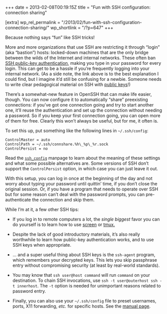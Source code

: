 +++
date = 2013-02-08T00:19:15Z
title = "Fun with SSH configuration: connection sharing"

[extra]
wp_rel_permalink = "/2013/02/fun-with-ssh-configuration-connection-sharing/"
wp_shortlink = "/?p=647"
+++

Because nothing says “fun” like SSH tricks!

More and more organizations that use SSH are restricting it through “login”
(aka “bastion”) hosts: locked-down machines that are the only bridge between
the wilds of the Internet and internal networks. These often ban
[SSH public-key authentication](http://kimmo.suominen.com/docs/ssh/), making
you type in your password for every login. This can get to be a hassle if
you’re frequently logging into your internal network. (As a side note, the
link above is to the best explanation I could find, but I imagine it’d still
be confusing for a newbie. Someone needs to write clear pedagogical material
on SSH
with [public keys](http://en.wikipedia.org/wiki/Public-key_cryptography)!)

There’s a somewhat-new feature in OpenSSH that can make life easier, though.
You can now configure it to automatically “share” preexisting connections: if
you’ve got one connection going and try to start another one, it’ll reuse the
authentication and set up the connection without needing a password. So if you
keep your first connection going, you can open more of them for free. Clearly
this won’t always be useful, but for me, it often is.

To set this up, put something like the following lines in `~/.ssh/config`:

```
ControlMaster = auto
ControlPath = ~/.ssh/connshare.%h\_%p\_%r.sock
ControlPersist = no
```

Read the [`ssh_config`](http://www.manpagez.com/man/5/ssh_config/) manpage to
learn about the meaning of these settings and what some possible alternatives
are. Some versions of SSH don’t support the `ControlPersist` option, in which
case you can just leave it out.

With this setup, you can log in once at the beginning of the day and not worry
about typing your password until quittin’ time, if you don’t close the
original session. Or, if you have a program that needs to operate over SSH but
for some reason can’t deal with the password prompts, you can pre-authenticate
the connection and skip them.

While I’m at it, a few other SSH tips:

- If you log in to remote computers a lot, the _single biggest_ favor you can
  do yourself is to learn how to use
  [screen](http://www.gnu.org/software/screen/) or
  [tmux.](http://tmux.sourceforge.net/)

- Despite the lack of good introductory materials, it’s also really worthwhile
  to learn how public-key authentication works, and to use SSH keys when
  appropriate.

- … and a super useful thing about SSH keys is the `ssh-agent` program, which
  remembers your decrypted keys. This lets you skip passphrase entry without
  compromising security (at least by real-world standards).

- You may know that `ssh user@host command` will run `command` on your
  destination. To chain SSH invocations, use `ssh -t user@outerhost ssh -t
  innerhost`. The `-t` option is needed for unimportant reasons related to
  password entry.

- Finally, you can also use your `~/.ssh/config` file to preset usernames,
  ports, X11 forwarding, _etc._ for specific hosts. See the
  [manual page](http://www.manpagez.com/man/5/ssh_config/).
